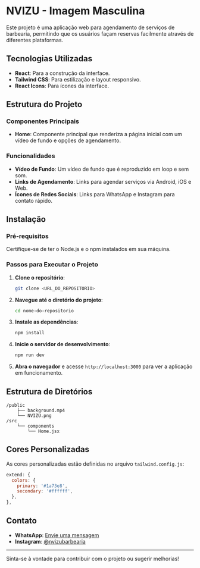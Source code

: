 # NVIZU - Imagem Masculina

Este projeto é uma aplicação web para agendamento de serviços de barbearia, permitindo que os usuários façam reservas facilmente através de diferentes plataformas.

## Tecnologias Utilizadas

- **React**: Para a construção da interface.
- **Tailwind CSS**: Para estilização e layout responsivo.
- **React Icons**: Para ícones da interface.

## Estrutura do Projeto

### Componentes Principais

- **Home**: Componente principal que renderiza a página inicial com um vídeo de fundo e opções de agendamento.

### Funcionalidades

- **Vídeo de Fundo**: Um vídeo de fundo que é reproduzido em loop e sem som.
- **Links de Agendamento**: Links para agendar serviços via Android, iOS e Web.
- **Ícones de Redes Sociais**: Links para WhatsApp e Instagram para contato rápido.

## Instalação

### Pré-requisitos

Certifique-se de ter o Node.js e o npm instalados em sua máquina.

### Passos para Executar o Projeto

1. **Clone o repositório**:

   ```bash
   git clone <URL_DO_REPOSITORIO>
   ```

2. **Navegue até o diretório do projeto**:

   ```bash
   cd nome-do-repositorio
   ```

3. **Instale as dependências**:

   ```bash
   npm install
   ```

4. **Inicie o servidor de desenvolvimento**:

   ```bash
   npm run dev
   ```

5. **Abra o navegador** e acesse `http://localhost:3000` para ver a aplicação em funcionamento.

## Estrutura de Diretórios

```
/public
    ├── background.mp4
    └── NVIZU.png
/src
    └── components
        └── Home.jsx
```

## Cores Personalizadas

As cores personalizadas estão definidas no arquivo `tailwind.config.js`:

```javascript
extend: {
  colors: {
    primary: '#1a73e8',
    secondary: '#ffffff',
  },
},
```

## Contato

- **WhatsApp**: [Envie uma mensagem](https://wa.me/5575981902637?text=Ol%C3%A1%2C%20gostaria%20de%20agendar%20um%20novo%20servi%C3%A7o!)
- **Instagram**: [@nvizubarbearia](https://www.instagram.com/nvizubarbearia/)

---

Sinta-se à vontade para contribuir com o projeto ou sugerir melhorias!
